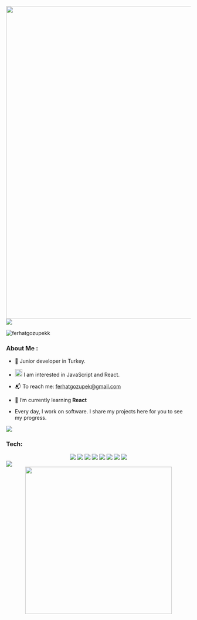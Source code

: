 <div id="header" align="center">
<img src="https://private-user-images.githubusercontent.com/119225167/307199072-7b9f9dac-1ede-4bf0-a413-74f6ed33ad1a.png?jwt=eyJhbGciOiJIUzI1NiIsInR5cCI6IkpXVCJ9.eyJpc3MiOiJnaXRodWIuY29tIiwiYXVkIjoicmF3LmdpdGh1YnVzZXJjb250ZW50LmNvbSIsImtleSI6ImtleTUiLCJleHAiOjE3MDg2NTA4NjgsIm5iZiI6MTcwODY1MDU2OCwicGF0aCI6Ii8xMTkyMjUxNjcvMzA3MTk5MDcyLTdiOWY5ZGFjLTFlZGUtNGJmMC1hNDEzLTc0ZjZlZDMzYWQxYS5wbmc_WC1BbXotQWxnb3JpdGhtPUFXUzQtSE1BQy1TSEEyNTYmWC1BbXotQ3JlZGVudGlhbD1BS0lBVkNPRFlMU0E1M1BRSzRaQSUyRjIwMjQwMjIzJTJGdXMtZWFzdC0xJTJGczMlMkZhd3M0X3JlcXVlc3QmWC1BbXotRGF0ZT0yMDI0MDIyM1QwMTA5MjhaJlgtQW16LUV4cGlyZXM9MzAwJlgtQW16LVNpZ25hdHVyZT04ZjA2MTAxNmEwYjYzNmMxYjE5ZjI1MTc5NGIxN2Q5NTk5MWRlMjY2NTBiOTE2ZDU2OGRhYzc4OTEzYWIzZGMzJlgtQW16LVNpZ25lZEhlYWRlcnM9aG9zdCZhY3Rvcl9pZD0wJmtleV9pZD0wJnJlcG9faWQ9MCJ9.Mq6r5UaZnAw8C7Kuo7jW4FU_f6pp0Gw5rw1hkZo2s3w" width="850"/>
</div>

<img src="https://user-images.githubusercontent.com/74038190/212284100-561aa473-3905-4a80-b561-0d28506553ee.gif" />

<p align="left"> <img src="https://komarev.com/ghpvc/?username=ferhatgozupekk&color=blueviolet" alt="ferhatgozupekk" /></p>

### About Me :

- :school: Junior developer in Turkey.
- <img src="https://i0.wp.com/wolkanca.com/wp-content/uploads/2021/08/react-js.gif" width="20"> I am interested in JavaScript and React.
- 📬 To reach me: ferhatgozupek@gmail.com

- 🌱 I’m currently learning **React**
- Every day, I work on software. I share my projects here for you to see my progress.

<img src="https://user-images.githubusercontent.com/74038190/212284100-561aa473-3905-4a80-b561-0d28506553ee.gif" />

### Tech:

<div align="center">
 <img src="https://img.shields.io/badge/javascript-%23323330.svg?style=for-the-badge&logo=javascript&logoColor=%23F7DF1E" />   
 <img src="https://img.shields.io/badge/react-%2320232a.svg?style=for-the-badge&logo=react&logoColor=%2361DAFB" /> 
 <img src="https://img.shields.io/badge/redux-%23593d88.svg?style=for-the-badge&logo=redux&logoColor=white" /> 
 <img src="https://img.shields.io/badge/bootstrap-%238511FA.svg?style=for-the-badge&logo=bootstrap&logoColor=white" /> 
 <img src="https://img.shields.io/badge/tailwindcss-%2338B2AC.svg?style=for-the-badge&logo=tailwind-css&logoColor=white" />
 <img src="https://img.shields.io/badge/c%23-%23239120.svg?style=for-the-badge&logo=csharp&logoColor=white" />
  <img src="https://img.shields.io/badge/java-%23ED8B00.svg?style=for-the-badge&logo=openjdk&logoColor=white" />
  <img src="ttps://img.shields.io/badge/git-%23F05033.svg?style=for-the-badge&logo=git&logoColor=white" />
  

</div>

<img src="https://user-images.githubusercontent.com/74038190/212284100-561aa473-3905-4a80-b561-0d28506553ee.gif" />

<div align=center>
  <img width=400 src= "https://github-readme-stats.vercel.app/api/top-langs/?username=ferhatgozupekk&theme=radical&hide_border=false&include_all_commits=false&count_private=false&layout=compact">
</div

</div>
